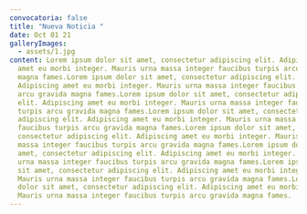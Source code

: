 ```yaml
---
convocatoria: false
title: "Nueva Noticia "
date: Oct 01 21
galleryImages:
  - assets/1.jpg
content: Lorem ipsum dolor sit amet, consectetur adipiscing elit. Adipiscing
  amet eu morbi integer. Mauris urna massa integer faucibus turpis arcu gravida
  magna fames.Lorem ipsum dolor sit amet, consectetur adipiscing elit.
  Adipiscing amet eu morbi integer. Mauris urna massa integer faucibus turpis
  arcu gravida magna fames.Lorem ipsum dolor sit amet, consectetur adipiscing
  elit. Adipiscing amet eu morbi integer. Mauris urna massa integer faucibus
  turpis arcu gravida magna fames.Lorem ipsum dolor sit amet, consectetur
  adipiscing elit. Adipiscing amet eu morbi integer. Mauris urna massa integer
  faucibus turpis arcu gravida magna fames.Lorem ipsum dolor sit amet,
  consectetur adipiscing elit. Adipiscing amet eu morbi integer. Mauris urna
  massa integer faucibus turpis arcu gravida magna fames.Lorem ipsum dolor sit
  amet, consectetur adipiscing elit. Adipiscing amet eu morbi integer. Mauris
  urna massa integer faucibus turpis arcu gravida magna fames.Lorem ipsum dolor
  sit amet, consectetur adipiscing elit. Adipiscing amet eu morbi integer.
  Mauris urna massa integer faucibus turpis arcu gravida magna fames.Lorem ipsum
  dolor sit amet, consectetur adipiscing elit. Adipiscing amet eu morbi integer.
  Mauris urna massa integer faucibus turpis arcu gravida magna fames.
---
```

